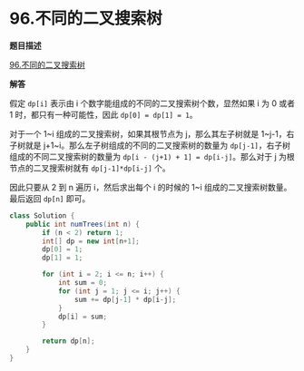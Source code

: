 # 96.不同的二叉搜索树

**题目描述**

[96.不同的二叉搜索树](https://leetcode-cn.com/problems/unique-binary-search-trees/)

**解答**

假定 `dp[i]` 表示由 i 个数字能组成的不同的二叉搜索树个数，显然如果 i 为 0 或者 1 时，都只有一种可能性，因此 `dp[0] = dp[1] = 1`。

对于一个 1~i 组成的二叉搜索树，如果其根节点为 j，那么其左子树就是 1~j-1，右子树就是 j+1~i。那么左子树组成的不同的二叉搜索树的数量为 `dp[j-1]`，右子树组成的不同二叉搜索树的数量为 `dp[i - (j+1) + 1] = dp[i-j]`。那么对于 j 为根节点的二叉搜索树就有 `dp[j-1]*dp[i-j]` 个。

因此只要从 2 到 n 遍历 i，然后求出每个 i 的时候的 1~i 组成的二叉搜索树数量。最后返回 `dp[n]` 即可。

```java
class Solution {
    public int numTrees(int n) {
        if (n < 2) return 1;
        int[] dp = new int[n+1];
        dp[0] = 1;
        dp[1] = 1;

        for (int i = 2; i <= n; i++) {
            int sum = 0;
            for (int j = 1; j <= i; j++) {
                sum += dp[j-1] * dp[i-j];
            }
            dp[i] = sum;
        }

        return dp[n];
    }
}
```
